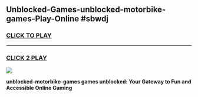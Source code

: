 
## Unblocked-Games-unblocked-motorbike-games-Play-Online #sbwdj
<h3>
<a href="https://news.freeplayer.one?title=unblocked-motorbike-games&ref=3">CLICK TO PLAY</a></h3>
<hr>

<h3>
<a href="https://news.freeplayer.one?title=unblocked-motorbike-games&ref=3">CLICK 2 PLAY</a>
  
</h3>

<a href="https://news.freeplayer.one?title=unblocked-motorbike-games&ref=3"><img src="https://clearcache.store/games.png"></a>


**unblocked-motorbike-games games unblocked: Your Gateway to Fun and Accessible Online Gaming**
